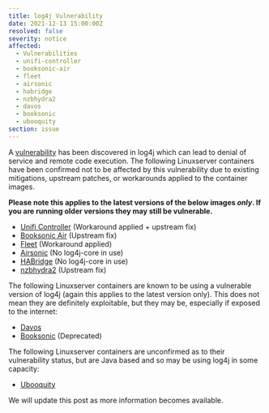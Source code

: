 ```yaml
---
title: log4j Vulnerability
date: 2021-12-13 15:00:00Z
resolved: false
severity: notice
affected:
  - Vulnerabilities
  - unifi-controller
  - booksonic-air
  - fleet
  - airsonic
  - habridge
  - nzbhydra2
  - davos
  - booksonic
  - ubooquity
section: issue
---
```


A [vulnerability](https://nvd.nist.gov/vuln/detail/CVE-2021-44228) has been discovered in log4j which can lead to denial of service and remote code execution. The following Linuxserver containers have been confirmed not to be affected by this vulnerability due to existing mitigations, upstream patches, or workarounds applied to the container images.

**Please note this applies to the latest versions of the below images *only*. If you are running older versions they may still be vulnerable.**

* [Unifi Controller](https://github.com/linuxserver/docker-unifi-controller) (Workaround applied + upstream fix)
* [Booksonic Air](https://github.com/linuxserver/docker-booksonic-air/) (Upstream fix)
* [Fleet](https://github.com/linuxserver/docker-fleet) (Workaround applied)
* [Airsonic](https://github.com/linuxserver/docker-airsonic) (No log4j-core in use)
* [HABridge](https://github.com/linuxserver/docker-habridge) (No log4j-core in use)
* [nzbhydra2](https://github.com/linuxserver/docker-nzbhydra2) (Upstream fix)

The following Linuxserver containers are known to be using a vulnerable version of log4j (again this applies to the latest version only). This does not mean they are definitely exploitable, but they may be, especially if exposed to the internet:

* [Davos](https://github.com/linuxserver/docker-davos)
* [Booksonic](https://github.com/linuxserver/docker-booksonic) (Deprecated)

The following Linuxserver containers are unconfirmed as to their vulnerability status, but are Java based and so may be using log4j in some capacity:

* [Ubooquity](https://github.com/linuxserver/docker-ubooquity)

 We will update this post as more information becomes available.
